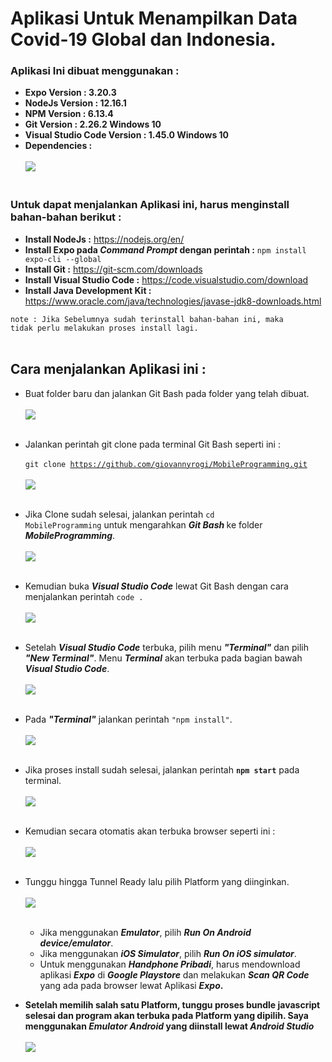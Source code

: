 # Aplikasi Untuk Menampilkan Data Covid-19 Global dan Indonesia.

### Aplikasi Ini dibuat menggunakan :
* <strong>Expo Version    : 3.20.3</strong>
* <strong>NodeJs Version  : 12.16.1</strong>
* <strong>NPM Version     : 6.13.4</strong>
* <strong>Git Version     : 2.26.2 Windows 10</strong>
* <strong>Visual Studio Code Version : 1.45.0 Windows 10</strong>
* <strong>Dependencies    :</strong>
<br></br>
![](https://github.com/giovannyrogi/MobileProgramming/blob/master/Instruksi_png/dependencies.png)
<br></br>
### Untuk dapat menjalankan Aplikasi ini, harus menginstall bahan-bahan berikut :
* <strong>Install NodeJs  :</strong> https://nodejs.org/en/
* <strong>Install Expo pada <i>Command Prompt</i> dengan perintah :</strong> <code>npm install expo-cli --global</code>
* <strong>Install Git :</strong> https://git-scm.com/downloads
* <strong>Install Visual Studio Code :</strong> https://code.visualstudio.com/download
* <strong>Install Java Development Kit :</strong> https://www.oracle.com/java/technologies/javase-jdk8-downloads.html

<code>note : Jika Sebelumnya sudah terinstall bahan-bahan ini, maka tidak perlu melakukan proses install lagi.</code>
<br></br>
## Cara menjalankan Aplikasi ini :
* Buat folder baru dan jalankan Git Bash pada folder yang telah dibuat.
<br></br>
![](https://github.com/giovannyrogi/MobileProgramming/blob/master/Instruksi_png/opengitbash.png)
<br></br>
* Jalankan perintah git clone pada terminal Git Bash seperti ini : <br></br>
<code>git clone https://github.com/giovannyrogi/MobileProgramming.git</code>
<br></br>
![](https://github.com/giovannyrogi/MobileProgramming/blob/master/Instruksi_png/gitclonestart.png)
<br></br>
* Jika Clone sudah selesai, jalankan perintah <code>cd MobileProgramming</code> untuk mengarahkan <i><strong>Git Bash </strong></i>ke folder <i><strong>MobileProgramming</strong></i>.
<br></br>
![](https://github.com/giovannyrogi/MobileProgramming/blob/master/Instruksi_png/cdfolder.png)
<br></br>
* Kemudian buka <i><strong>Visual Studio Code</strong></i> lewat Git Bash dengan cara menjalankan perintah <code>code .</code>
<br></br>
![](https://github.com/giovannyrogi/MobileProgramming/blob/master/Instruksi_png/bukavs.png)
<br></br>
* Setelah <i><strong>Visual Studio Code</strong></i> terbuka, pilih menu <i><strong>"Terminal"</strong></i>  dan pilih <i><strong>"New Terminal"</strong></i>. Menu <i><strong>Terminal</strong></i> akan terbuka pada bagian bawah <i><strong>Visual Studio Code</strong></i>.
<br></br>
![](https://github.com/giovannyrogi/MobileProgramming/blob/master/Instruksi_png/jalankanterminal.png)
<br></br>
* Pada <i><strong>"Terminal"</strong></i> jalankan perintah <code>"npm install"</code>.
<br></br>
![](https://github.com/giovannyrogi/MobileProgramming/blob/master/Instruksi_png/installnpm.png)
<br></br>
* Jika proses install sudah selesai, jalankan perintah <strong><code>npm start</code></strong> pada terminal.
<br></br>
![](https://github.com/giovannyrogi/MobileProgramming/blob/master/Instruksi_png/npmstart.png)
<br></br>
* Kemudian secara otomatis akan terbuka browser seperti ini :
<br></br>
![](https://github.com/giovannyrogi/MobileProgramming/blob/master/Instruksi_png/npmstartbrowser.png)
<br></br>
* Tunggu hingga Tunnel Ready lalu pilih Platform yang diinginkan. 
<br></br>
![](https://github.com/giovannyrogi/MobileProgramming/blob/master/Instruksi_png/scanqr.png)
<br></br>
   * Jika menggunakan <i><strong>Emulator</strong></i>, pilih <i><strong>Run On Android device/emulator</strong></i>.
   * Jika menggunakan <i><strong>iOS Simulator</strong></i>, pilih <i><strong>Run On iOS simulator</strong></i>.
   * Untuk menggunakan <i><strong>Handphone Pribadi</strong></i>, harus mendownload aplikasi <i><strong>Expo</strong></i> di <i><strong>Google Playstore</strong></i> dan melakukan <i><strong>Scan QR Code</strong></i> yang ada pada browser lewat Aplikasi <i><strong><strong>Expo</strong></i>.

* Setelah memilih salah satu Platform, tunggu proses bundle javascript selesai dan program akan terbuka pada Platform yang dipilih. Saya menggunakan <i><strong>Emulator Android</strong></i> yang diinstall lewat <i><strong>Android Studio</strong></i>
<br></br>
![](https://github.com/giovannyrogi/MobileProgramming/blob/master/Instruksi_png/done.png)
  
